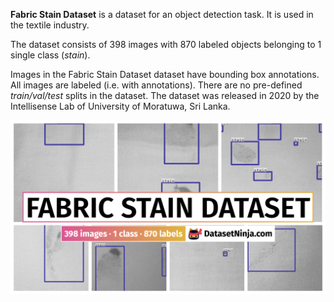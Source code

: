 **Fabric Stain Dataset** is a dataset for an object detection task. It is used in the textile industry. 

The dataset consists of 398 images with 870 labeled objects belonging to 1 single class (*stain*).

Images in the Fabric Stain Dataset dataset have bounding box annotations. All images are labeled (i.e. with annotations). There are no pre-defined <i>train/val/test</i> splits in the dataset. The dataset was released in 2020 by the Intellisense Lab of University of Moratuwa, Sri Lanka.

<img src="https://github.com/dataset-ninja/fabric-stain-dataset/raw/main/visualizations/poster.png">
